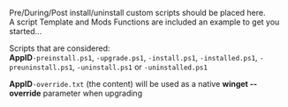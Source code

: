 Pre/During/Post install/uninstall custom scripts should be placed here.  
A script Template and Mods Functions are included an example to get you started...  

Scripts that are considered:  
**AppID**`-preinstall.ps1`, `-upgrade.ps1`, `-install.ps1`, `-installed.ps1`, `-preuninstall.ps1`, `-uninstall.ps1` or `-uninstalled.ps1`

**AppID**`-override.txt` (the content) will be used as a native **winget --override** parameter when upgrading

